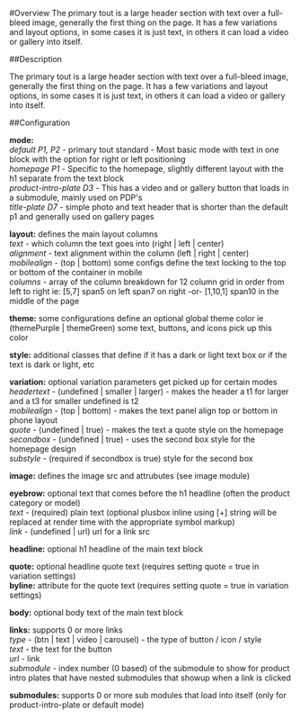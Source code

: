 #Overview
The primary tout is a large header section with text over a full-bleed image, generally the first thing on the page. It has a few variations and layout options, in some cases it is just text, in others it can load a video or gallery into itself. 

##Description 

The primary tout is a large header section with text over a full-bleed image, generally the first thing on the page. It has a few variations and layout options, in some cases it is just text, in others it can load a video or gallery into itself.

##Configuration 

**mode:**  
*default P1, P2* - primary tout standard - Most basic mode with text in one block with the option for right or left positioning  
*homepage P1* - Specific to the homepage, slightly different layout with the h1 separate from the text block  
*product-intro-plate D3* - This has a video and or gallery button that loads in a submodule, mainly used on PDP's   
*title-plate D7* - simple photo and text header that is shorter than the default p1 and generally used on gallery pages  

**layout:** defines the main layout columns  
*text* - which column the text goes into (right | left | center)  
*alignment* - text alignment within the column (left | right | center)  
*mobilealign* - (top | bottom) some configs define the text locking to the top or bottom of the container in mobile  
*columns* - array of the column breakdown for 12 column grid in order from left to right ie: [5,7] span5 on left span7 on right -or- [1,10,1] span10 in the middle of the page  

**theme:** some configurations define an optional global theme color ie (themePurple | themeGreen) some text, buttons, and icons pick up this color  

**style:** additional classes that define if it has a dark or light text box or if the text is dark or light, etc  

**variation:** optional variation parameters get picked up for certain modes  
*headertext* - (undefined | smaller | larger) - makes the header a t1 for larger and a t3 for smaller undefined is t2  
*mobilealign* - (top | bottom) - makes the text panel align top or bottom in phone layout  
*quote* - (undefined | true) - makes the text a quote style on the homepage  
*secondbox* - (undefined | true) - uses the second box style for the homepage design  
*substyle* - (required if secondbox is true) style for the second box  

**image:** defines the image src and attrubutes (see image module)

**eyebrow:** optional text that comes before the h1 headline (often the product category or model)  
*text* - (required) plain text (optional plusbox inline using [+] string will be replaced at render time with the appropriate symbol markup)  
*link* - (undefined | url) url for a link src  

**headline:** optional h1 headline of the main text block  

**quote:** optional headline quote text (requires setting quote = true in variation settings)  
**byline:** attribute for the quote text (requires setting quote = true in variation settings)  

**body:** optional body text of the main text block  

**links:** supports 0 or more links  
*type* - (btn | text | video | carousel) - the type of button / icon / style  
*text* - the text for the button  
*url* - link  
*submodule* - index number (0 based) of the submodule to show for product intro plates that have nested submodules that showup when a link is clicked  

**submodules:** supports 0 or more sub modules that load into itself (only for product-intro-plate or default mode)
